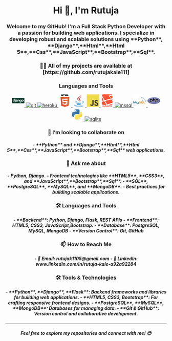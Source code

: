 <h1 align="center">Hi 👋, I'm Rutuja</h1>
<h3 align="center">Welcome to my GitHub! I'm a Full Stack Python Developer with a passion for building web applications.  
I specialize in developing robust and scalable solutions using **Python**, **Django**,**Html**,**Html 5**,**Css**,**JavaScript**,**Bootstrap**,**Sql**.</h3>

<h3 align="center"> 👨‍💻 All of my projects are available at [https://github.com/rutujakale111]</h3>

<h3 align="center">Languages and Tools</h3>
<p align="center"></a> <a href="https://www.djangoproject.com/" target="_blank"> <img src="https://raw.githubusercontent.com/devicons/devicon/master/icons/django/django-original.svg" alt="django" width="40" height="40"/> <a href="https://git-scm.com/" target="_blank"> <img src="https://www.vectorlogo.zone/logos/git-scm/git-scm-icon.svg" alt="git" width="40" height="40"/> </a> <a href="https://heroku.com" target="_blank"> <img src="https://www.vectorlogo.zone/logos/heroku/heroku-icon.svg" alt="heroku" width="40" height="40"/> </a> <a href="https://www.w3.org/html/" target="_blank"> <img src="https://raw.githubusercontent.com/devicons/devicon/master/icons/html5/html5-original-wordmark.svg" alt="html5" width="40" height="40"/> </a> <a href="https://www.java.com" target="_blank"> <img src="https://raw.githubusercontent.com/devicons/devicon/master/icons/java/java-original.svg" alt="java" width="40" height="40"/> </a> <a href="https://developer.mozilla.org/en-US/docs/Web/JavaScript" target="_blank"> <img src="https://raw.githubusercontent.com/devicons/devicon/master/icons/javascript/javascript-original.svg" alt="javascript" width="40" height="40"/> </a> <a href="https://laravel.com/" target="_blank"> <img src="https://raw.githubusercontent.com/devicons/devicon/master/icons/laravel/laravel-plain-wordmark.svg" alt="laravel" width="40" height="40"/> </a> <a href="https://www.microsoft.com/en-us/sql-server" target="_blank"> <img src="https://www.svgrepo.com/show/303229/microsoft-sql-server-logo.svg" alt="mssql" width="40" height="40"/> </a> <a href="https://www.mysql.com/" target="_blank"> <img src="https://raw.githubusercontent.com/devicons/devicon/master/icons/mysql/mysql-original-wordmark.svg" alt="mysql" width="40" height="40"/> </a> <a href="https://www.php.net" target="_blank"> <img src="https://raw.githubusercontent.com/devicons/devicon/master/icons/php/php-original.svg" alt="php" width="40" height="40"/> </a> <a href="https://www.python.org" target="_blank"> <img src="https://raw.githubusercontent.com/devicons/devicon/master/icons/python/python-original.svg" alt="python" width="40" height="40"/> </a> <a href="https://www.sqlite.org/" target="_blank"> <img src="https://www.vectorlogo.zone/logos/sqlite/sqlite-icon.svg" alt="sqlite" width="40" height="40"/> </a> </p>

<h3 align="center">👯 I’m looking to collaborate on</h3>
<h5 align="center">- **Python** and **Django**,**Html**,**Html 5**,**Css**,**JavaScript**,**Bootstrap**,**Sql** web applications.</h5>

<h3 align="center"> 💬 Ask me about</h3>
<h5 align="center"> 
- Python, Django.
- Frontend technologies like **HTML5**, **CSS3**, and **JavaScript**,**Bootstrap**,**Sql**.
- **SQL**, **PostgreSQL**, **MySQL**, and **MongoDB**.
- Best practices for building scalable applications.</h5>

<h3 align="center">🛠️ Languages and Tools</h3>
<h5 align="center"> 
- **Backend**: Python, Django, Flask, REST APIs
- **Frontend**: HTML5, CSS3, JavaScript,Bootstrap.
- **Database**: PostgreSQL, MySQL, MongoDB
- **Version Control**: Git, GitHub</h5>

<h3 align="center">📫 How to Reach Me</h3>
<h5 align="center"> 
- 📧 Email: rutujak1105@gmail.com
- 🔗 LinkedIn: www.linkedin.com/in/rutuja-kale-a92a92284</h5>

<h3 align="center">🛠 Tools & Technologies</h3>
<h5 align="center"> 
- **Python**, **Django**, **Flask**: Backend frameworks and libraries for building web applications.
- **HTML5, CSS3, Bootstrap**: For crafting responsive frontend designs.
- **PostgreSQL**, **MySQL**, **MongoDB**: Databases for managing data.
- **Git & GitHub**: Version control and collaborative development.</h5>

---

<h5 align="center">Feel free to explore my repositories and connect with me! 😊</h5>
